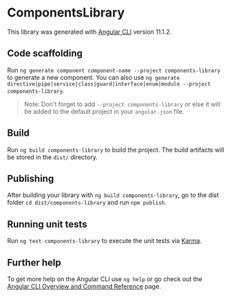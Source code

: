 # ComponentsLibrary

This library was generated with [Angular CLI](https://github.com/angular/angular-cli) version 11.1.2.

## Code scaffolding

Run `ng generate component component-name --project components-library` to generate a new component. You can also use `ng generate directive|pipe|service|class|guard|interface|enum|module --project components-library`.
> Note: Don't forget to add `--project components-library` or else it will be added to the default project in your `angular.json` file. 

## Build

Run `ng build components-library` to build the project. The build artifacts will be stored in the `dist/` directory.

## Publishing

After building your library with `ng build components-library`, go to the dist folder `cd dist/components-library` and run `npm publish`.

## Running unit tests

Run `ng test components-library` to execute the unit tests via [Karma](https://karma-runner.github.io).

## Further help

To get more help on the Angular CLI use `ng help` or go check out the [Angular CLI Overview and Command Reference](https://angular.io/cli) page.
